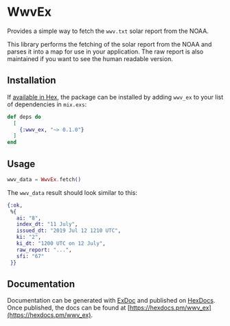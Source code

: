 # WwvEx

Provides a simple way to fetch the `wwv.txt` solar report from the NOAA.

This library performs the fetching of the solar report from the NOAA and
parses it into a map for use in your application. The raw report is also
maintained if you want to see the human readable version.

## Installation

If [available in Hex](https://hex.pm/docs/publish), the package can be installed
by adding `wwv_ex` to your list of dependencies in `mix.exs`:

```elixir
def deps do
  [
    {:wwv_ex, "~> 0.1.0"}
  ]
end
```

## Usage

```elixir
wwv_data = WwvEx.fetch()
```

The `wwv_data` result should look similar to this:

```elixir
{:ok,
 %{
   ai: "8",
   index_dt: "11 July",
   issued_dt: "2019 Jul 12 1210 UTC",
   ki: "2",
   ki_dt: "1200 UTC on 12 July",
   raw_report: "...",
   sfi: "67"
 }}
 ```

## Documentation

Documentation can be generated with [ExDoc](https://github.com/elixir-lang/ex_doc)
and published on [HexDocs](https://hexdocs.pm). Once published, the docs can
be found at [https://hexdocs.pm/wwv_ex](https://hexdocs.pm/wwv_ex).

